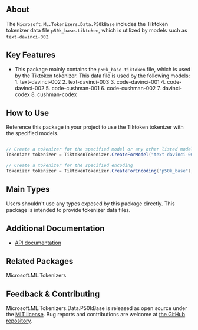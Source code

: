 ## About

The `Microsoft.ML.Tokenizers.Data.P50kBase` includes the Tiktoken tokenizer data file `p50k_base.tiktoken`, which is utilized by models such as `text-davinci-002`.

## Key Features

* This package mainly contains the `p50k_base.tiktoken` file, which is used by the Tiktoken tokenizer. This data file is used by the following models:
      1. text-davinci-002
      2. text-davinci-003
      3. code-davinci-001
      4. code-davinci-002
      5. code-cushman-001
      6. code-cushman-002
      7. davinci-codex
      8. cushman-codex

## How to Use

Reference this package in your project to use the Tiktoken tokenizer with the specified models.

```csharp

// Create a tokenizer for the specified model or any other listed model name
Tokenizer tokenizer = TiktokenTokenizer.CreateForModel("text-davinci-002");

// Create a tokenizer for the specified encoding
Tokenizer tokenizer = TiktokenTokenizer.CreateForEncoding("p50k_base");

```

## Main Types

Users shouldn't use any types exposed by this package directly. This package is intended to provide tokenizer data files.

## Additional Documentation

* [API documentation](https://learn.microsoft.com/en-us/dotnet/api/microsoft.ml.tokenizers)

## Related Packages

<!-- The related packages associated with this package -->
Microsoft.ML.Tokenizers

## Feedback & Contributing

Microsoft.ML.Tokenizers.Data.P50kBase is released as open source under the [MIT license](https://licenses.nuget.org/MIT). Bug reports and contributions are welcome at [the GitHub repository](https://github.com/dotnet/machinelearning).
